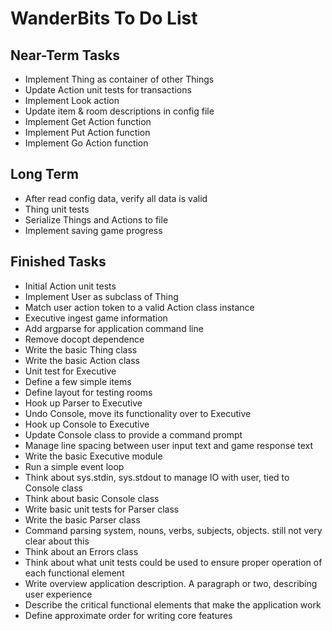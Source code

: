 
WanderBits To Do List
=====================

Near-Term Tasks
---------------
- Implement Thing as container of other Things
- Update Action unit tests for transactions
- Implement Look action
- Update item & room descriptions in config file
- Implement Get Action function
- Implement Put Action function
- Implement Go Action function


Long Term
---------
- After read config data, verify all data is valid
- Thing unit tests
- Serialize Things and Actions to file
- Implement saving game progress


Finished Tasks
--------------
- Initial Action unit tests
- Implement User as subclass of Thing
- Match user action token to a valid Action class instance
- Executive ingest game information
- Add argparse for application command line
- Remove docopt dependence
- Write the basic Thing class
- Write the basic Action class
- Unit test for Executive
- Define a few simple items
- Define layout for testing rooms
- Hook up Parser to Executive
- Undo Console, move its functionality over to Executive
- Hook up Console to Executive
- Update Console class to provide a command prompt
- Manage line spacing between user input text and game response text
- Write the basic Executive module
- Run a simple event loop
- Think about sys.stdin, sys.stdout to manage IO with user, tied to Console class
- Think about basic Console class
- Write basic unit tests for Parser class
- Write the basic Parser class
- Command parsing system, nouns, verbs, subjects, objects.  still not very clear about this
- Think about an Errors class
- Think about what unit tests could be used to ensure proper operation of each functional element
- Write overview application description.  A paragraph or two, describing user experience
- Describe the critical functional elements that make the application work
- Define approximate order for writing core features
